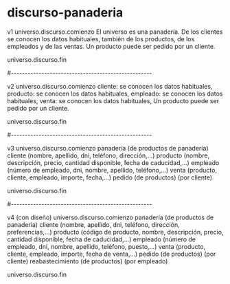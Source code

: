 # discurso-panaderia
v1 universo.discurso.comienzo
El universo es una panadería. De los clientes se conocen los datos habituales, también de los productos, de los empleados y de las ventas. Un producto puede ser pedido por un cliente.

universo.discurso.fin

#---------------------------------------------------

v2 universo.discurso.comienzo
cliente: se conocen los datos habituales,
producto: se conocen los datos habituales,
empleado: se conocen los datos habituales,
venta: se conocen los datos habituales, Un producto puede ser pedido por un cliente.

universo.discurso.fin

#---------------------------------------------------

v3 universo.discurso.comienzo
panadería (de productos de panadería)
cliente (nombre, apellido, dni, teléfono, dirección,...)
producto (nombre, descripción, precio, cantidad disponible, fecha de caducidad,...)
empleado (número de empleado, dni, nombre, apellido, teléfono,...)
venta (producto, cliente, empleado, importe, fecha,...)
pedido (de productos) (por cliente)

universo.discurso.fin

#---------------------------------------------------

v4 (con diseño) universo.discurso.comienzo
panadería (de productos de panadería)
cliente (nombre, apellido, dni, teléfono, dirección, preferencias,...)
producto (código de producto, nombre, descripción, precio, cantidad disponible, fecha de caducidad,...)
empleado (número de empleado, dni, nombre, apellido, teléfono, puesto,...)
venta (producto, cliente, empleado, importe, fecha de venta,...)
pedido (de productos) (por cliente)
reabastecimiento (de productos) (por empleado)

universo.discurso.fin
